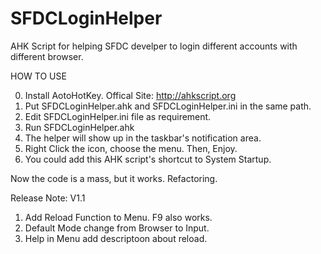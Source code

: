 # SFDCLoginHelper
AHK Script for helping SFDC develper to login different accounts with different browser.

HOW TO USE

  0. Install AotoHotKey. Offical Site: http://ahkscript.org
  1. Put SFDCLoginHelper.ahk and SFDCLoginHelper.ini in the same path.
  2. Edit SFDCLoginHelper.ini file as requirement.
  3. Run SFDCLoginHelper.ahk
  4. The helper will show up in the taskbar's notification area.
  5. Right Click the icon, choose the menu. Then, Enjoy.
  6. You could add this AHK script's shortcut to System Startup.
  
Now the code is a mass, but it works. Refactoring.

Release Note:
V1.1
  1. Add Reload Function to Menu. F9 also works.
  2. Default Mode change from Browser to Input.
  3. Help in Menu add descriptoon about reload.
